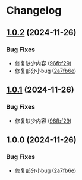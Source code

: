 # Changelog

## [1.0.2](https://github.com/liaozhimingandy/openaim/compare/v1.0.1...v1.0.2) (2024-11-26)


### Bug Fixes

* 修复缺少内容 ([96fbf29](https://github.com/liaozhimingandy/openaim/commit/96fbf2981e4c8909199c82c0b489d7d7462669de))
* 修复部分小bug ([2a7fb6e](https://github.com/liaozhimingandy/openaim/commit/2a7fb6e82dba850862f63d92b5262867c28174ab))

## [1.0.1](https://github.com/liaozhimingandy/openaim/compare/v1.0.0...v1.0.1) (2024-11-26)


### Bug Fixes

* 修复缺少内容 ([96fbf29](https://github.com/liaozhimingandy/openaim/commit/96fbf2981e4c8909199c82c0b489d7d7462669de))

## 1.0.0 (2024-11-26)


### Bug Fixes

* 修复部分小bug ([2a7fb6e](https://github.com/liaozhimingandy/openaim/commit/2a7fb6e82dba850862f63d92b5262867c28174ab))
